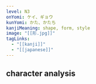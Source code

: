 ```yaml
---
level: N3
onYomi: ケイ、ギョウ
kunYomi: かた、かたち
kanjiMeaning: shape, form, style
image: "[[形.jpg]]"
tagLinks:
  - "[[kanji]]"
  - "[[japanese]]"
---
```

## character analysis